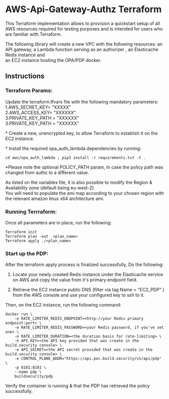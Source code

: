 # AWS-Api-Gateway-Authz Terraform

This Terraform implementation allows to provision a quickstart setup of all AWS resources required for testing purposes and is intended for users who are familiar with Terraform.

The following library will create a new VPC with the following resources: an API gateway, a Lambda function serving as an authorizer , an Elasticache Redis instance and  
an EC2 instance hosting the OPA/PDP docker.

## Instructions

###  Terraform Params:

Update the terraform.tfvars file with the following mandatory parameters:  
1.AWS_SECRET_KEY= "XXXXX"  
2.AWS_ACCESS_KEY= "XXXXXX"  
3.PRIVATE_KEY_PATH = "XXXXXX"  
3.PRIVATE_KEY_PATH = "XXXXXX"  

\* Create a new, unencrypted key, to allow Terraform to establish it on the EC2 instance.  

\* Install the required opa_auth_lambda dependencies by running:
```
cd aws/opa_auth_lambda ; pip3 install -r requirements.txt -t .  
```
\*Please note the optional POLICY_PATH param, In case the policy path was changed from authz to a different value.  


As listed on the variables file, it is also possible to modify the Region & Availability zone (default being eu-west-2).  
You will need to populate the ami map according to your chosen region with the relevant amazon linux x64 architecture ami.

###  Running Terrraform:   
Once all parameters are in place, run the following:
```
Terraform init  
Terraform plan -out  <plan_name>
Terraform apply ./<plan_name>
```
### Start up the PDP:

After the terraform  apply process is finalized successfully, Do the following:  
1. Locate your newly created Redis instance under the Elasticache service on AWS and copy the value from it's primary endpoint field.  

2. Retrieve the EC2 instance public DNS (filter via tag  Name = "EC2_PDP" ) from the AWS console and use your configured key to ssh to it.

Then, on the EC2 instance, run the following command:
```
docker run \
    -e RATE_LIMITER_REDIS_ENDPOINT=<http://your Redis primary endpoint:port> \
    -e RATE_LIMITER_REDIS_PASSWORD=<your Redis password, if you've set one> \
    -e RATE_LIMITER_DURATION=<the duration basis for rate-limiting> \
    -e API_KEY=<the API key provided that was create in the build.security console> \
    -e API_SECRET=<the API secret provided that was create in the build.security console> \
    -e CONTROL_PLANE_ADDR="https://api.poc.build.security/v1/api/pdp" \
    -p 8181:8181 \
    --name pdp \
    buildsecurity/pdp
```
Verify the container is running & that the PDP has retrieved the policy successfully.
